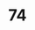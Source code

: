 ---
title: "74"
imageurl: "../src/content/thumbnail/74.webp"
dwnurl: "https://imgs1.thamizhnation.org/74.jpg"
tags: ['thalaivar']
---